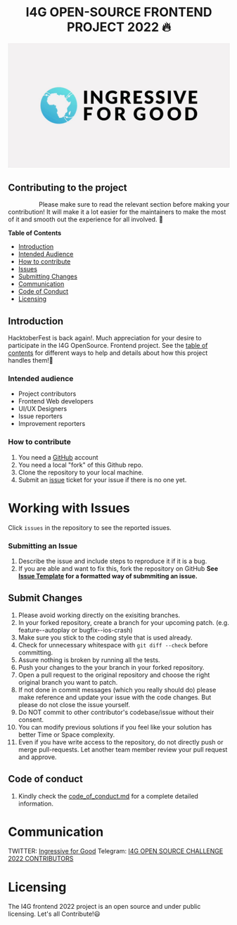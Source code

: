 <h1 align="center">I4G OPEN-SOURCE FRONTEND PROJECT 2022 🔥</h1>

<img src="./images/I4G-OPENSOURCE-IMAGE.jpg">

## Contributing to the project

<p style="text-indent: 5em;">Please make sure to read the relevant section before making your contribution! It will make it a lot easier for the maintainers to make the most of it and smooth out the experience for all involved. 🚀</p>

**Table of Contents**

- [Introduction](#introduction)
- [Intended Audience](#intended-audience)
- [How to contribute](#how-to-contribute)
- [Issues](#working-with-issues)
- [Submitting Changes](#submit-changes)
- [Communication](#communication)
- [Code of Conduct](#code-of-conduct)
- [Licensing](#licensing)

## Introduction

HacktoberFest is back again!. Much appreciation for your desire to participate in the I4G OpenSource. Frontend project. See the [table of contents](#contributing-to-the-project) for different ways to help and details about how this project handles them!📝

### Intended audience
- Project contributors
- Frontend Web developers
- UI/UX Designers
- Issue reporters
- Improvement reporters

### How to contribute

1. You need a [GitHub](https://www.github.com) account
1. You need a local "fork" of this Github repo.
1. Clone the repository to your local machine.
1. Submit an [issue](https://github.com/Ingressive-for-Good/I4G-OPENSOURCE-FRONTEND-PROJECT-2022/issues) ticket for your issue if there is no one yet.

# Working with Issues

Click `issues` in the repository to see the reported issues.

### Submitting an Issue

1. Describe the issue and include steps to reproduce it if it is a bug.
1. If you are able and want to fix this, fork the repository on GitHub
**See [Issue Template](./issue_template.md) for a formatted way of submmiting an issue.**

## Submit Changes

1. Please avoid working directly on the exisiting branches.
1. In your forked repository, create a branch for your upcoming patch. (e.g. feature--autoplay or bugfix--ios-crash)
1. Make sure you stick to the coding style that is used already.
1. Check for unnecessary whitespace with `git diff --check` before committing.
1. Assure nothing is broken by running all the tests.
1. Push your changes to the your branch in your forked repository.
1. Open a pull request to the original repository and choose the right original branch you want to patch. 
1. If not done in commit messages (which you really should do) please make reference and update your issue with the code changes. But please do not close the issue yourself.
1. Do NOT commit to other contributor's codebase/issue without their consent.
1. You can modify previous solutions if you feel like your solution has better Time or Space complexity.
1. Even if you have write access to the repository, do not directly push or merge pull-requests. Let another team member review your pull request and approve.


## Code of conduct

1. Kindly check the [code_of_conduct.md](./code_of_conduct.md) for a complete detailed information.

# Communication

TWITTER: [Ingressive for Good](https://twitter.com/Ingressive4Good)
Telegram: [I4G OPEN SOURCE CHALLENGE 2022 CONTRIBUTORS](https://t.me/+pL8u3OvU-ss3MTk0)

# Licensing
The I4G frontend 2022 project is an open source and under public licensing. Let's all Contribute!😃